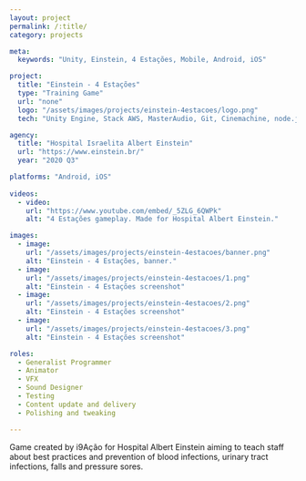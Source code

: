 ```yaml
---
layout: project
permalink: /:title/
category: projects

meta:
  keywords: "Unity, Einstein, 4 Estações, Mobile, Android, iOS"

project:
  title: "Einstein - 4 Estações"
  type: "Training Game"
  url: "none"
  logo: "/assets/images/projects/einstein-4estacoes/logo.png"
  tech: "Unity Engine, Stack AWS, MasterAudio, Git, Cinemachine, node.js"

agency:
  title: "Hospital Israelita Albert Einstein"
  url: "https://www.einstein.br/"
  year: "2020 Q3"

platforms: "Android, iOS"
  
videos:
  - video:
    url: "https://www.youtube.com/embed/_5ZLG_6QWPk"
    alt: "4 Estações gameplay. Made for Hospital Albert Einstein."

images:
  - image: 
    url: "/assets/images/projects/einstein-4estacoes/banner.png"
    alt: "Einstein - 4 Estações, banner."
  - image:
    url: "/assets/images/projects/einstein-4estacoes/1.png"
    alt: "Einstein - 4 Estações screenshot"
  - image:
    url: "/assets/images/projects/einstein-4estacoes/2.png"
    alt: "Einstein - 4 Estações screenshot"
  - image:
    url: "/assets/images/projects/einstein-4estacoes/3.png"
    alt: "Einstein - 4 Estações screenshot"

roles: 
  - Generalist Programmer
  - Animator
  - VFX
  - Sound Designer
  - Testing
  - Content update and delivery
  - Polishing and tweaking

---
```

<p>Game created by i9Ação for Hospital Albert Einstein aiming to teach staff about best practices and prevention of blood infections, urinary tract infections, falls and pressure sores.</p>